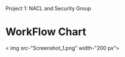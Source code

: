 Project 1:  NACL and Security Group

<h1> WorkFlow Chart </h1>
< img src-"Screenshot_1.png" width-"200 px">
